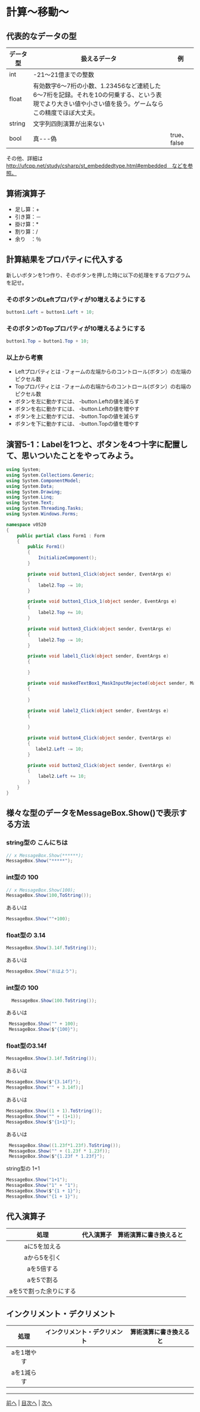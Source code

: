 # 計算～移動～

## 代表的なデータの型
|データ型|扱えるデータ|例|
|-------|-----------|--|
|int    | -21～21億までの整数  |        |
|float  |有効数字6～7桁の小数、1.23456など連続した6～7桁を記録。それを10の何乗する、という表現でより大きい値や小さい値を扱う。ゲームならこの精度でほぼ大丈夫。||
|string |文字列四則演算が出来ない          
|bool   |真---偽           |true、false |

その他、詳細は http://ufcpp.net/study/csharp/st_embeddedtype.html#embedded　などを参照。

## 算術演算子
- 足し算：+
- 引き算：－
- 掛け算：*
- 割り算：/
- 余り　：％
## 計算結果をプロパティに代入する
新しいボタンを1つ作り、そのボタンを押した時に以下の処理をするプログラムを記せ。

### そのボタンのLeftプロパティが10増えるようにする
```cs
button1.Left = button1.Left + 10;
```

### そのボタンのTopプロパティが10増えるようにする
```cs
button1.Top = button1.Top + 10;
```

### 以上から考察
- Leftプロパティとは
  -フォームの左端からのコントロール(ボタン）の左端のピクセル数
- Topプロパティとは
  -フォームの右端からのコントロール(ボタン）の右端のピクセル数
- ボタンを左に動かすには、
  -button.Leftの値を減らす
- ボタンを右に動かすには、
  -button.Leftの値を増やす
- ボタンを上に動かすには、
  -button.Topの値を減らす
- ボタンを下に動かすには、
  -button.Topの値を増やす

## 演習5-1：Labelを1つと、ボタンを4つ十字に配置して、思いついたことをやってみよう。

```cs
using System;
using System.Collections.Generic;
using System.ComponentModel;
using System.Data;
using System.Drawing;
using System.Linq;
using System.Text;
using System.Threading.Tasks;
using System.Windows.Forms;

namespace v0520
{
    public partial class Form1 : Form
    {
        public Form1()
        {
            InitializeComponent();
        }

        private void button1_Click(object sender, EventArgs e)
        {
            label2.Top -= 10;
        }

        private void button1_Click_1(object sender, EventArgs e)
        {
            label2.Top += 10;
        }

        private void button3_Click(object sender, EventArgs e)
        {
            label2.Top -= 10;
        }

        private void label1_Click(object sender, EventArgs e)
        {

        }

        private void maskedTextBox1_MaskInputRejected(object sender, MaskInputRejectedEventArgs e)
        {
            
        }

        private void label2_Click(object sender, EventArgs e)
        {
           
        }

        private void button4_Click(object sender, EventArgs e)
        {
           label2.Left -= 10;
        }

        private void button2_Click(object sender, EventArgs e)
        {
            label2.Left += 10;
        }
    }
}

```

## 様々な型のデータをMessageBox.Show()で表示する方法
### string型の こんにちは
```cs
// x MessageBox.Show(******);
MessageBox.Show("*****");

```

### int型の 100
```cs
// x MessageBox.Show(100);
MessageBox.Show(100,ToString());
```

あるいは

```cs
MessageBox.Show(""+100);
```

### float型の 3.14
```cs
MessageBox.Show(3.14f.ToString());
```

あるいは

```cs
MessageBox.Show("おはよう");
```

### int型の 100
```cs
  MessageBox.Show(100.ToString());
```

あるいは

```cs
 MessageBox.Show("" + 100);
 MessageBox.Show($"{100}");
```

### float型の3.14f
```cs
MessageBox.Show(3.14f.ToString());
```

あるいは
```cs
MessageBox.Show($"{3.14f}");
MessageBox.Show("" + 3.14f);]
```

あるいは
```cs
MessageBox.Show((1 + 1).ToString());
MessageBox.Show("" + (1+1));
MessageBox.Show($"{1+1}");
```

あるいは
```cs
 MessageBox.Show((1.23f*1.23f).ToString());
 MessageBox.Show("" + (1.23f * 1.23f));
 MessageBox.Show($"{1.23f * 1.23f}");
```
string型の 1+1
```cs
MessageBox.Show("1+1");
MessageBox.Show("1" + "1");
MessageBox.Show($"{1 + 1}");
MessageBox.Show("{1 + 1}");
```
## 代入演算子
|処理                   |代入演算子|算術演算に書き換えると|
|:---------------------:|---------|-------------------|
|aに5を加える            |         |                   |
|aから5を引く           |         |                   |
|aを5倍する             |         |                   |
|aを5で割る             |         |                   |
|aを5で割った余りにする   |         |                   |

## インクリメント・デクリメント
|処理      |インクリメント・デクリメント|算術演算に書き換えると|
|:-------:|--------------------------|----------------------|
|aを1増やす|                          |                   |		
|aを1減らす|	                      |                   |

---

[前へ](04.md) | [目次へ](README.md#%E7%9B%AE%E6%AC%A1) | [次へ](06.md)
